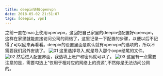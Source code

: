 ```yaml
---
title: deepin链接openvpn
date: 2018-05-02 21:51:07
tags: [deepin, vpn]
---
```


之前一直在mac上使用openvpn，这回把自己家里的deepin也配置好openvpn，这样在家里就能直接访问公司的网络了，这里记录一下配置的步骤，以便以后不记得了可以回来再看看。deepin的设置里面是默认就有openvpn的选项的，所以不需要我们另外安装了。
![01](/20180502/01.png)
这里选择导入,就是导入那个ovpn结尾的文件。
![02](/20180502/02.png)
然后进入配置界面，我选填上账户和密码就可以了。
![03](/20180502/03.png)
这里有一点需要注意的是，需要勾选上“仅用于相对应的网络上的资源",不然你是无法访问公网的。